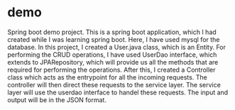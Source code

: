 # demo
Spring boot demo project.
This is a spring boot application, which I had created while I was learning spring boot. Here, I have used mysql for the database.
In this project, I created a User.java class, which is an Entity.
For performing the CRUD operations, I have used UserDao interface, which extends to JPARepository, which will provide us all the methods that are required for 
performing the operations. After this, I created a Controller class which acts as the entrypoint for all the incoming requests. The controller will then direct 
these requests to the service layer. The service layer will use the userdao interface to handel these requests.
The input and output will be in the JSON format.
